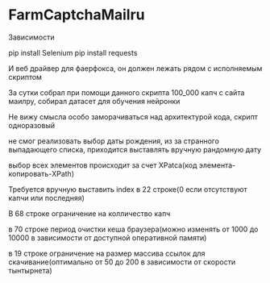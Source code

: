 # FarmCaptchaMailru

Зависимости

pip install Selenium
pip install requests

И веб драйвер для фаерфокса, он должен лежать рядом с исполняемым скриптом

За сутки собрал при помощи данного скрипта 100_000 капч с сайта маилру, собирал датасет для обучения нейронки

Не вижу смысла особо заморачиваться над архитектурой кода, скрипт одноразовый

не смог реализовать выбор даты рождения, из за странного выпадающего списка, приходится выставлять вручную рандомную дату

выбор всех элементов происходит за счет XPatca(код элемента-копировать-XPath)

Требуется вручную выставить index в 22 строке(0 если отсутствуют капчи или последняя)

В 68 строке ограничение на колличество капч

в 70 строке период очистки кеша браузера(можно изменять от 1000 до 10000 в зависимости от доступной оперативной памяти)

в 19 строке ограничение на размер массива ссылок для скачивание(оптимально от 50 до 200 в зависимости от скорости тынтырнета)
